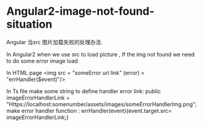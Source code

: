 # Angular2-image-not-found-situation
Angular 当src 图片加载失败的处理办法. 


In Angular2 when we use src to load picture , If the img not found we need to do some error image load


In HTML page 
<img src = "someError url link" (error) = "errHandler($event)"/>

In Ts file
make some string to define handler error link:
  public imageErrorHandlerLink = "Https://localhost:somenumber/assets/images/someErrorHandlerImg.png";
make error handler function :
  errHandler(event){event.target.src= imageErrorHandlerLink;}





